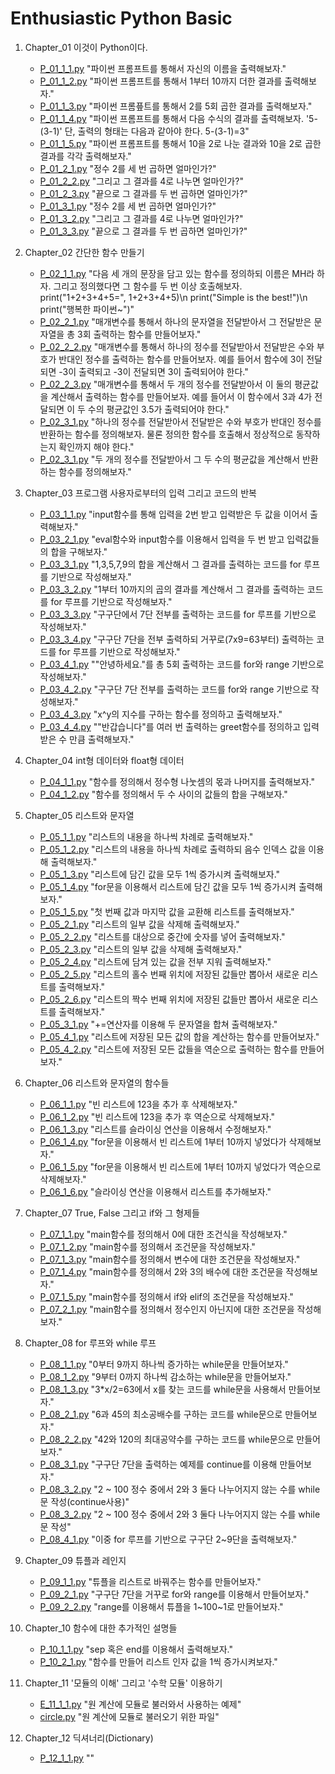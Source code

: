 # Enthusiastic Python Basic

1. Chapter_01 이것이 Python이다.

   - [P_01_1_1.py](./Chapter_01/P_01_1_1.py) "파이썬 프롬프트를 통해서 자신의 이름을 출력해보자."
   - [P_01_1_2.py](./Chapter_01/P_01_1_2.py) "파이썬 프롬프트를 통해서 1부터 10까지 더한 결과를 출력해보자."
   - [P_01_1_3.py](./Chapter_01/P_01_1_3.py) "파이썬 프롬픞트를 통해서 2를 5회 곱한 결과를 출력해보자."
   - [P_01_1_4.py](./Chapter_01/P_01_1_4.py) "파이썬 프롬프트를 통해서 다음 수식의 결과를 출력해보자. '5-(3-1)' 단, 출력의 형태는 다음과 같아야 한다. 5-(3-1)=3"
   - [P_01_1_5.py](./Chapter_01/P_01_1_5.py) "파이썬 프롬프트를 통해서 10을 2로 나눈 결과와 10을 2로 곱한 결과를 각각 출력해보자."
   - [P_01_2_1.py](./Chapter_01/P_01_2_1.py) "정수 2를 세 번 곱하면 얼마인가?"
   - [P_01_2_2.py](./Chapter_01/P_01_2_2.py) "그리고 그 결과를 4로 나누면 얼마인가?"
   - [P_01_2_3.py](./Chapter_01/P_01_2_3.py) "끝으로 그 결과를 두 번 곱하면 얼마인가?"
   - [P_01_3_1.py](./Chapter_01/P_01_3_1.py) "정수 2를 세 번 곱하면 얼마인가?"
   - [P_01_3_2.py](./Chapter_01/P_01_3_2.py) "그리고 그 결과를 4로 나누면 얼마인가?"
   - [P_01_3_3.py](./Chapter_01/P_01_3_3.py) "끝으로 그 결과를 두 번 곱하면 얼마인가?"

2. Chapter_02 간단한 함수 만들기

   - [P_02_1_1.py](./Chapter_02/P_02_1_1.py) "다음 세 개의 문장을 담고 있는 함수를 정의하되 이름은 MH라 하자. 그리고 정의했다면 그 함수를 두 번 이상 호출해보자. print("1+2+3+4+5=", 1+2+3+4+5)\n print("Simple is the best!")\n print("행복한 파이썬~")"
   - [P_02_2_1.py](./Chapter_02/P_02_2_1.py) "매개변수를 통해서 하나의 문자열을 전달받아서 그 전달받은 문자열을 총 3회 출력하는 함수를 만들어보자."
   - [P_02_2_2.py](./Chapter_02/P_02_2_2.py) "매개변수를 통해서 하나의 정수를 전달받아서 전달받은 수와 부호가 반대인 정수를 출력하는 함수를 만들어보자. 예를 들어서 함수에 3이 전달되면 -3이 출력되고 -3이 전달되면 3이 출력되어야 한다."
   - [P_02_2_3.py](./Chapter_02/P_02_2_3.py) "매개변수를 통해서 두 개의 정수를 전달받아서 이 둘의 평균값을 계산해서 출력하는 함수를 만들어보자. 예를 들어서 이 함수에서 3과 4가 전달되면 이 두 수의 평균값인 3.5가 출력되어야 한다."
   - [P_02_3_1.py](./Chapter_02/P_02_3_1.py) "하나의 정수를 전달받아서 전달받은 수와 부호가 반대인 정수를 반환하는 함수를 정의해보자. 물론 정의한 함수를 호출해서 정상적으로 동작하는지 확인까지 해야 한다."
   - [P_02_3_1.py](./Chapter_02/P_02_3_2.py) "두 개의 정수를 전달받아서 그 두 수의 평균값을 계산해서 반환하는 함수를 정의해보자."

3. Chapter_03 프로그램 사용자로부터의 입력 그리고 코드의 반복

   - [P_03_1_1.py](./Chapter_03/P_03_1_1.py) "input함수를 통해 입력을 2번 받고 입력받은 두 값을 이어서 출력해보자."
   - [P_03_2_1.py](./Chapter_03/P_03_2_1.py) "eval함수와 input함수를 이용해서 입력을 두 번 받고 입력값들의 합을 구해보자."
   - [P_03_3_1.py](./Chapter_03/P_03_3_1.py) "1,3,5,7,9의 합을 계산해서 그 결과를 출력하는 코드를 for 루프를 기반으로 작성해보자."
   - [P_03_3_2.py](./Chapter_03/P_03_3_2.py) "1부터 10까지의 곱의 결과를 계산해서 그 결과를 출력하는 코드를 for 루프를 기반으로 작성해보자."
   - [P_03_3_3.py](./Chapter_03/P_03_3_3.py) "구구단에서 7단 전부를 출력하는 코드를 for 루프를 기반으로 작성해보자."
   - [P_03_3_4.py](./Chapter_03/P_03_3_4.py) "구구단 7단을 전부 출력하되 거꾸로(7x9=63부터) 출력하는 코드를 for 루프를 기반으로 작성해보자."
   - [P_03_4_1.py](./Chapter_03/P_03_4_1.py) ""안녕하세요."를 총 5회 출력하는 코드를 for와 range 기반으로 작성해보자."
   - [P_03_4_2.py](./Chapter_03/P_03_4_2.py) "구구단 7단 전부를 출력하는 코드를 for와 range 기반으로 작성해보자."
   - [P_03_4_3.py](./Chapter_03/P_03_4_3.py) "x^y의 지수를 구하는 함수를 정의하고 출력해보자."
   - [P_03_4_4.py](./Chapter_03/P_03_4_4.py) ""반갑습니다"를 여러 번 출력하는 greet함수를 정의하고 입력받은 수 만큼 출력해보자."

4. Chapter_04 int형 데이터와 float형 데이터

   - [P_04_1_1.py](./Chapter_04/P_04_1_1.py) "함수를 정의해서 정수형 나눗셈의 몫과 나머지를 출력해보자."
   - [P_04_1_2.py](./Chapter_04/P_04_1_2.py) "함수를 정의해서 두 수 사이의 값들의 합을 구해보자."

5. Chapter_05 리스트와 문자열

   - [P_05_1_1.py](./Chapter_05/P_05_1_1.py) "리스트의 내용을 하나씩 차례로 출력해보자."
   - [P_05_1_2.py](./Chapter_05/P_05_1_2.py) "리스트의 내용을 하나씩 차례로 출력하되 음수 인덱스 값을 이용해 출력해보자."
   - [P_05_1_3.py](./Chapter_05/P_05_1_3.py) "리스트에 담긴 값을 모두 1씩 증가시켜 출력해보자."
   - [P_05_1_4.py](./Chapter_05/P_05_1_4.py) "for문을 이용해서 리스트에 담긴 값을 모두 1씩 증가시켜 출력해보자."
   - [P_05_1_5.py](./Chapter_05/P_05_1_5.py) "첫 번째 값과 마지막 값을 교환해 리스트를 출력해보자."
   - [P_05_2_1.py](./Chapter_05/P_05_2_1.py) "리스트의 일부 값을 삭제해 출력해보자."
   - [P_05_2_2.py](./Chapter_05/P_05_2_2.py) "리스트를 대상으로 중간에 숫자를 넣어 출력해보자."
   - [P_05_2_3.py](./Chapter_05/P_05_2_3.py) "리스트의 일부 값을 삭제해 출력해보자."
   - [P_05_2_4.py](./Chapter_05/P_05_2_4.py) "리스트에 담겨 있는 값을 전부 지워 출력해보자."
   - [P_05_2_5.py](./Chapter_05/P_05_2_5.py) "리스트의 홀수 번째 위치에 저장된 값들만 뽑아서 새로운 리스트를 출력해보자."
   - [P_05_2_6.py](./Chapter_05/P_05_2_6.py) "리스트의 짝수 번째 위치에 저장된 값들만 뽑아서 새로운 리스트를 출력해보자."
   - [P_05_3_1.py](./Chapter_05/P_05_3_1.py) "+=연산자를 이용해 두 문자열을 합쳐 출력해보자."
   - [P_05_4_1.py](./Chapter_05/P_05_4_1.py) "리스트에 저장된 모든 값의 합을 계산하는 함수를 만들어보자."
   - [P_05_4_2.py](./Chapter_05/P_05_4_2.py) "리스트에 저장된 모든 값들을 역순으로 출력하는 함수를 만들어보자."

6. Chapter_06 리스트와 문자열의 함수들

   - [P_06_1_1.py](./Chapter_06/P_06_1_1.py) "빈 리스트에 123을 추가 후 삭제해보자."
   - [P_06_1_2.py](./Chapter_06/P_06_1_2.py) "빈 리스트에 123을 추가 후 역순으로 삭제해보자."
   - [P_06_1_3.py](./Chapter_06/P_06_1_3.py) "리스트를 슬라이싱 연산을 이용해서 수정해보자."
   - [P_06_1_4.py](./Chapter_06/P_06_1_4.py) "for문을 이용해서 빈 리스트에 1부터 10까지 넣었다가 삭제해보자."
   - [P_06_1_5.py](./Chapter_06/P_06_1_5.py) "for문을 이용해서 빈 리스트에 1부터 10까지 넣었다가 역순으로 삭제해보자."
   - [P_06_1_6.py](./Chapter_06/P_06_1_6.py) "슬라이싱 연산을 이용해서 리스트를 추가해보자."

7. Chapter_07 True, False 그리고 if와 그 형제들

   - [P_07_1_1.py](./Chapter_07/P_07_1_1.py) "main함수를 정의해서 0에 대한 조건식을 작성해보자."
   - [P_07_1_2.py](./Chapter_07/P_07_1_2.py) "main함수를 정의해서 조건문을 작성해보자."
   - [P_07_1_3.py](./Chapter_07/P_07_1_3.py) "main함수를 정의해서 변수에 대한 조건문을 작성해보자."
   - [P_07_1_4.py](./Chapter_07/P_07_1_4.py) "main함수를 정의해서 2와 3의 배수에 대한 조건문을 작성해보자."
   - [P_07_1_5.py](./Chapter_07/P_07_1_5.py) "main함수를 정의해서 if와 elif의 조건문을 작성해보자."
   - [P_07_2_1.py](./Chapter_07/P_07_2_1.py) "main함수를 정의해서 정수인지 아닌지에 대한 조건문을 작성해보자."

8. Chapter_08 for 루프와 while 루프

   - [P_08_1_1.py](./Chapter_08/P_08_1_1.py) "0부터 9까지 하나씩 증가하는 while문을 만들어보자."
   - [P_08_1_2.py](./Chapter_08/P_08_1_2.py) "9부터 0까지 하나씩 감소하는 while문을 만들어보자."
   - [P_08_1_3.py](./Chapter_08/P_08_1_3.py) "3\*x/2=63에서 x를 찾는 코드를 while문을 사용해서 만들어보자."
   - [P_08_2_1.py](./Chapter_08/P_08_2_1.py) "6과 45의 최소공배수를 구하는 코드를 while문으로 만들어보자."
   - [P_08_2_2.py](./Chapter_08/P_08_2_2.py) "42와 120의 최대공약수를 구하는 코드를 while문으로 만들어보자."
   - [P_08_3_1.py](./Chapter_08/P_08_3_1.py) "구구단 7단을 출력하는 예제를 continue를 이용해 만들어보자."
   - [P_08_3_2.py](./Chapter_08/P_08_3_2.py) "2 ~ 100 정수 중에서 2와 3 둘다 나누어지지 않는 수를 while문 작성(continue사용)"
   - [P_08_3_2.py](./Chapter_08/P_08_3_2.py) "2 ~ 100 정수 중에서 2와 3 둘다 나누어지지 않는 수를 while문 작성"
   - [P_08_4_1.py](./Chapter_08/P_08_4_1.py) "이중 for 루프를 기반으로 구구단 2~9단을 출력해보자."

9. Chapter_09 튜플과 레인지

   - [P_09_1_1.py](./Chapter_09/P_09_1_1.py) "튜플을 리스트로 바꿔주는 함수를 만들어보자."
   - [P_09_2_1.py](./Chapter_09/P_09_2_1.py) "구구단 7단을 거꾸로 for와 range를 이용해서 만들어보자."
   - [P_09_2_2.py](./Chapter_09/P_09_2_2.py) "range를 이용해서 튜플을 1~100~1로 만들어보자."

10. Chapter_10 함수에 대한 추가적인 설명들

    - [P_10_1_1.py](./Chapter_10/P_10_1_1.py) "sep 혹은 end를 이용해서 출력해보자."
    - [P_10_2_1.py](./Chapter_10/P_10_2_1.py) "함수를 만들어 리스트 인자 값을 1씩 증가시켜보자."

11. Chapter_11 '모듈의 이해' 그리고 '수학 모듈' 이용하기

    - [E_11_1_1.py](./Chapter_11/E_11_1_1.py) "원 계산에 모듈로 불러와서 사용하는 예제"
    - [circle.py](./Chapter_11/circle.py) "원 계산에 모듈로 불러오기 위한 파일"

12. Chapter_12 딕셔너리(Dictionary)

    - [P_12_1_1.py](./Chapter_12/P_12_1_1.py) ""
